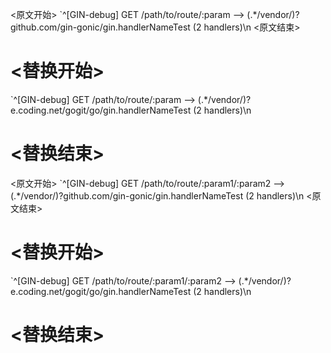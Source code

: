 
<原文开始>
`^\[GIN-debug\] GET    /path/to/route/:param     --> (.*/vendor/)?github.com/gin-gonic/gin.handlerNameTest \(2 handlers\)\n
<原文结束>

# <替换开始>
`^\[GIN-debug\] GET    /path/to/route/:param     --> (.*/vendor/)?e.coding.net/gogit/go/gin.handlerNameTest \(2 handlers\)\n
# <替换结束>

 
<原文开始>
`^\[GIN-debug\] GET    /path/to/route/:param1/:param2           --> (.*/vendor/)?github.com/gin-gonic/gin.handlerNameTest \(2 handlers\)\n
<原文结束>

# <替换开始>
`^\[GIN-debug\] GET    /path/to/route/:param1/:param2           --> (.*/vendor/)?e.coding.net/gogit/go/gin.handlerNameTest \(2 handlers\)\n
# <替换结束>

